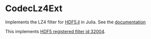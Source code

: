 # CodecLz4Ext

Implements the LZ4 filter for [HDF5.jl](https://github.com/JuliaIO/HDF5.jl) in Julia.
See the [documentation](https://juliaio.github.io/HDF5.jl/stable/filters/#H5Zlz4.jl)

This implements [HDF5 registered filter id 32004](https://portal.hdfgroup.org/display/support/Filters#Filters-32004).
